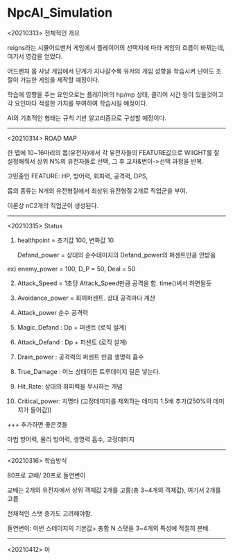 # NpcAI_Simulation

<20210313> 전체적인 개요

reigns라는 시뮬어드벤처 게임에서 플레이어의 선택지에 따라 게임의 흐름이 바뀌는데, 여기서 영감을 얻었다.

어드벤처 몹 사냥 게임에서 단계가 지나갈수록 유저의 게임 성향을 학습시켜 난이도 조절이 가능한 게임을 제작할 예정이다. 

학습에 영향을 주는 요인으로는 플레이어의 hp/mp 상태, 클리어 시간 등이 있을것이고 각 요인마다 적절한 가치를 부여하여 학습시킬 예정이다. 

AI의 기초적인 형태는 규칙 기반 알고리즘으로 구성할 예정이다.

------

<20210314> ROAD MAP

한 맵에 10~16마리의 몹(유전자)에서 각 유전자들의 FEATURE값으로 WIIGHT를 잘 설정해줘서 상위 N%의 유전자들로 선택, 그 후 교차&변이->선택 과정을 반복. 

고민중인 FEATURE: HP, 방어력, 회피력, 공격력, DPS, 

몹의 종류는 N개의 유전형질에서 최상위 유전형질 2개로 직업군을 부여. 

이론상 nC2개의 직업군이 생성된다. 

------

<20210315> Status 

1. healthpoint = 초기값 100, 변화값 10

   Defand_power = 상대의 순수데미지의 Defand_power의 퍼센트만큼 안받음 

ex) enemy_power  = 100, D_P = 50, Deal = 50

2. Attack_Speed  = 1초당 Attack_Speed만큼 공격을 함. time()써서 하면될듯

3. Avoidance_power = 회피퍼센트. 상대 공격마다 계산

4. Attack_power 순수 공격력

5. Magic_Defand : Dp + 퍼센트 (로직 설계)

6. Attack_Defand : Dp + 퍼센트 (로직 설계)

7. Drain_power : 공격력의 퍼센트 만큼 생명력 흡수

8. True_Damage : 어느 상태이든 트루데미지 딜은 넣는다.

9. Hit_Rate: 상대의 회피력을 무시하는 개념

10. Critical_power: 치명타 (고정데미지를 제외하는 데미지 1.5배 추가(250%의 데미지가 들어감))

+++ 추가하면 좋은것들

마법 방어력, 물리 방어력, 생명력 흡수, 고정데미지

------

<20210316> 학습방식

80프로 교배/ 20프로 돌연변이

교배는 2개의 유전자에서 상위 객체값 2개를 고름(총 3~4개의 객체값), 여기서 2개를 고름

전체적인 스탯 증가도 고려해야함. 

돌연변이: 이번 스테이지의 기본값+ 총합 N 스탯을 3~4개의 특성에 적절히 분배.

------

<20210412> 아
